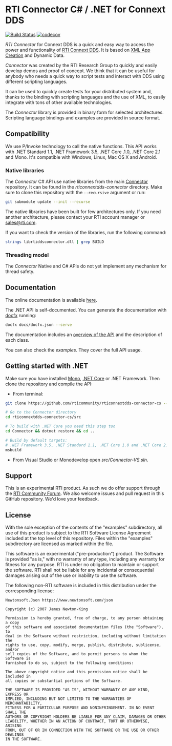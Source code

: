 # RTI Connector C# / .NET for Connext DDS

[![Build Status](https://www.travis-ci.org/rticommunity/rticonnextdds-connector-cs.svg?branch=master)](https://www.travis-ci.org/rticommunity/rticonnextdds-connector-cs)
[![codecov](https://codecov.io/gh/rticommunity/rticonnextdds-connector-cs/branch/master/graph/badge.svg)](https://codecov.io/gh/rticommunity/rticonnextdds-connector-cs)

*RTI Connector* for Connext DDS is a quick and easy way to access the power and
functionality of [RTI Connext DDS](http://www.rti.com/products/index.html).
It is based on [XML App Creation](https://community.rti.com/static/documentation/connext-dds/5.3.1/doc/manuals/connext_dds/xml_application_creation/RTI_ConnextDDS_CoreLibraries_XML_AppCreation_GettingStarted.pdf)
and Dynamic Data.

*Connector* was created by the RTI Research Group to quickly and easily develop
demos and proof of concept. We think that it can be useful for anybody who needs
a quick way to script tests and interact with DDS using different scripting
languages.

It can be used to quickly create tests for your distributed system and, thanks
to the binding with scripting languages and the use of XML, to easily integrate
with tons of other available technologies.

The *Connector* library is provided in binary form for selected architectures.
Scripting language bindings and examples are provided in source format.

## Compatibility

We use P/Invoke technology to call the native functions. This API works with
.NET Standard 1.1, .NET Framework 3.5, .NET Core .1.0, .NET Core 2.1 and Mono.
It's compatible with Windows, Linux, Mac OS X and Android.

### Native libraries

The *Connector* C# API use native libraries from the main
[Connector](https://github.com/rticommunity/rticonnextdds-connector) repository.
It can be found in the _rticonnextdds-connector_ directory.
Make sure to clone this repository with the `--recursive` argument or run:

```bash
git submodule update --init --recurse
```

The native libraries have been built for few architectures only.
If you need another architecture, please contact your RTI account manager or
sales@rti.com.

If you want to check the version of the libraries, run the following command:

``` bash
strings librtiddsconnector.dll | grep BUILD
```

### Threading model

The *Connector* Native and C# APIs do not yet implement any mechanism
for thread safety.

## Documentation

The online documentation is available
[here](https://rticommunity.github.io/rticonnextdds-connector-cs).

The .NET API is self-documented. You can generate the documentation with
[docfx](https://dotnet.github.io/docfx) running:

```bash
docfx docs/docfx.json --serve
```

The documentation includes an [overview of the API](xref:api_overview) and
the description of each class.

You can also check the _examples_. They cover the full API usage.

## Getting started with .NET

Make sure you have installed [Mono](http://www.mono-project.com/download/),
[.NET Core](https://www.microsoft.com/net/core) or .NET Framework.
Then clone the repository and compile the API:

* From terminal:

```bash
git clone https://github.com/rticommunity/rticonnextdds-connector-cs --recursive

# Go to the Connector directory
cd rticonnextdds-connector-cs/src

# To build with .NET Core you need this step too
cd Connector && dotnet restore && cd ..

# Build by default targets:
# .NET Framework 3.5, .NET Standard 1.1, .NET Core 1.0 and .NET Core 2.1
msbuild
```

* From Visual Studio or Monodevelop open *src/Connector-VS.sln*.

## Support

This is an experimental RTI product. As such we do offer support through the
[RTI Community Forum](https://community.rti.com/forums/technical-questions).
We also welcome issues and pull request in this GitHub repository.
We'd love your feedback.

## License

With the sole exception of the contents of the "examples" subdirectory,
all use of this product is subject to the RTI Software License Agreement
included at the top level of this repository. Files within the "examples"
subdirectory are licensed as marked within the file.

This software is an experimental ("pre-production") product. The Software is
provided "as is," with no warranty of any type, including any warranty for
fitness for any purpose. RTI is under no obligation to maintain or support the
software. RTI shall not be liable for any incidental or consequential damages
arising out of the use or inability to use the software.

The following non-RTI software is included in this distribution under the
corresponding license:

    Newtonsoft.Json https://www.newtonsoft.com/json

    Copyright (c) 2007 James Newton-King

    Permission is hereby granted, free of charge, to any person obtaining a copy
    of this software and associated documentation files (the "Software"), to
    deal in the Software without restriction, including without limitation the
    rights to use, copy, modify, merge, publish, distribute, sublicense, and/or
    sell copies of the Software, and to permit persons to whom the Software is
    furnished to do so, subject to the following conditions:

    The above copyright notice and this permission notice shall be included in
    all copies or substantial portions of the Software.

    THE SOFTWARE IS PROVIDED "AS IS", WITHOUT WARRANTY OF ANY KIND, EXPRESS OR
    IMPLIED, INCLUDING BUT NOT LIMITED TO THE WARRANTIES OF MERCHANTABILITY,
    FITNESS FOR A PARTICULAR PURPOSE AND NONINFRINGEMENT. IN NO EVENT SHALL THE
    AUTHORS OR COPYRIGHT HOLDERS BE LIABLE FOR ANY CLAIM, DAMAGES OR OTHER
    LIABILITY, WHETHER IN AN ACTION OF CONTRACT, TORT OR OTHERWISE, ARISING
    FROM, OUT OF OR IN CONNECTION WITH THE SOFTWARE OR THE USE OR OTHER DEALINGS
    IN THE SOFTWARE.
